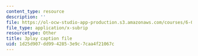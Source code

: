 ```yaml
---
content_type: resource
description: ''
file: https://ol-ocw-studio-app-production.s3.amazonaws.com/courses/6-002-circuits-and-electronics-spring-2007/1d25d907dd9942853e9c7caa4f21067c_V0z_f7qxLcY.srt
file_type: application/x-subrip
resourcetype: Other
title: 3play caption file
uid: 1d25d907-dd99-4285-3e9c-7caa4f21067c
---
```

